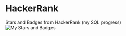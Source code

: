 # HackerRank
Stars and Badges from HackerRank (my SQL progress)
![My Stars and Badges](https://github.com/[poetrie]/[HackerRank-SQL-progress]/blob/[branch]/image.jpg?raw=true)
